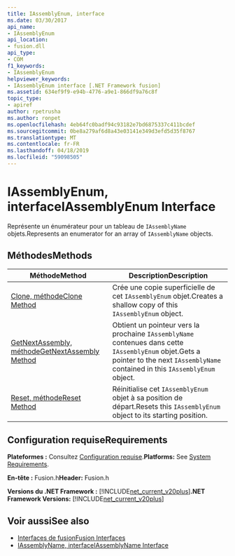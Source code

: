 ```yaml
---
title: IAssemblyEnum, interface
ms.date: 03/30/2017
api_name:
- IAssemblyEnum
api_location:
- fusion.dll
api_type:
- COM
f1_keywords:
- IAssemblyEnum
helpviewer_keywords:
- IAssemblyEnum interface [.NET Framework fusion]
ms.assetid: 634ef9f9-e94b-4776-a9e1-866df9a76c8f
topic_type:
- apiref
author: rpetrusha
ms.author: ronpet
ms.openlocfilehash: 4eb64fc0badf94c93182e7bd6875337c411bcdef
ms.sourcegitcommit: 0be8a279af6d8a43e03141e349d3efd5d35f8767
ms.translationtype: MT
ms.contentlocale: fr-FR
ms.lasthandoff: 04/18/2019
ms.locfileid: "59098505"
---
```

# <a name="iassemblyenum-interface"></a><span data-ttu-id="aa5cc-102">IAssemblyEnum, interface</span><span class="sxs-lookup"><span data-stu-id="aa5cc-102">IAssemblyEnum Interface</span></span>
<span data-ttu-id="aa5cc-103">Représente un énumérateur pour un tableau de `IAssemblyName` objets.</span><span class="sxs-lookup"><span data-stu-id="aa5cc-103">Represents an enumerator for an array of `IAssemblyName` objects.</span></span>  
  
## <a name="methods"></a><span data-ttu-id="aa5cc-104">Méthodes</span><span class="sxs-lookup"><span data-stu-id="aa5cc-104">Methods</span></span>  
  
|<span data-ttu-id="aa5cc-105">Méthode</span><span class="sxs-lookup"><span data-stu-id="aa5cc-105">Method</span></span>|<span data-ttu-id="aa5cc-106">Description</span><span class="sxs-lookup"><span data-stu-id="aa5cc-106">Description</span></span>|  
|------------|-----------------|  
|[<span data-ttu-id="aa5cc-107">Clone, méthode</span><span class="sxs-lookup"><span data-stu-id="aa5cc-107">Clone Method</span></span>](../../../../docs/framework/unmanaged-api/fusion/iassemblyenum-clone-method.md)|<span data-ttu-id="aa5cc-108">Crée une copie superficielle de cet `IAssemblyEnum` objet.</span><span class="sxs-lookup"><span data-stu-id="aa5cc-108">Creates a shallow copy of this `IAssemblyEnum` object.</span></span>|  
|[<span data-ttu-id="aa5cc-109">GetNextAssembly, méthode</span><span class="sxs-lookup"><span data-stu-id="aa5cc-109">GetNextAssembly Method</span></span>](../../../../docs/framework/unmanaged-api/fusion/iassemblyenum-getnextassembly-method.md)|<span data-ttu-id="aa5cc-110">Obtient un pointeur vers la prochaine `IAssemblyName` contenues dans cette `IAssemblyEnum` objet.</span><span class="sxs-lookup"><span data-stu-id="aa5cc-110">Gets a pointer to the next `IAssemblyName` contained in this `IAssemblyEnum` object.</span></span>|  
|[<span data-ttu-id="aa5cc-111">Reset, méthode</span><span class="sxs-lookup"><span data-stu-id="aa5cc-111">Reset Method</span></span>](../../../../docs/framework/unmanaged-api/fusion/iassemblyenum-reset-method.md)|<span data-ttu-id="aa5cc-112">Réinitialise cet `IAssemblyEnum` objet à sa position de départ.</span><span class="sxs-lookup"><span data-stu-id="aa5cc-112">Resets this `IAssemblyEnum` object to its starting position.</span></span>|  
  
## <a name="requirements"></a><span data-ttu-id="aa5cc-113">Configuration requise</span><span class="sxs-lookup"><span data-stu-id="aa5cc-113">Requirements</span></span>  
 <span data-ttu-id="aa5cc-114">**Plateformes :** Consultez [Configuration requise](../../../../docs/framework/get-started/system-requirements.md).</span><span class="sxs-lookup"><span data-stu-id="aa5cc-114">**Platforms:** See [System Requirements](../../../../docs/framework/get-started/system-requirements.md).</span></span>  
  
 <span data-ttu-id="aa5cc-115">**En-tête :** Fusion.h</span><span class="sxs-lookup"><span data-stu-id="aa5cc-115">**Header:** Fusion.h</span></span>  
  
 <span data-ttu-id="aa5cc-116">**Versions du .NET Framework :** [!INCLUDE[net_current_v20plus](../../../../includes/net-current-v20plus-md.md)]</span><span class="sxs-lookup"><span data-stu-id="aa5cc-116">**.NET Framework Versions:** [!INCLUDE[net_current_v20plus](../../../../includes/net-current-v20plus-md.md)]</span></span>  
  
## <a name="see-also"></a><span data-ttu-id="aa5cc-117">Voir aussi</span><span class="sxs-lookup"><span data-stu-id="aa5cc-117">See also</span></span>

- [<span data-ttu-id="aa5cc-118">Interfaces de fusion</span><span class="sxs-lookup"><span data-stu-id="aa5cc-118">Fusion Interfaces</span></span>](../../../../docs/framework/unmanaged-api/fusion/fusion-interfaces.md)
- [<span data-ttu-id="aa5cc-119">IAssemblyName, interface</span><span class="sxs-lookup"><span data-stu-id="aa5cc-119">IAssemblyName Interface</span></span>](../../../../docs/framework/unmanaged-api/fusion/iassemblyname-interface.md)
